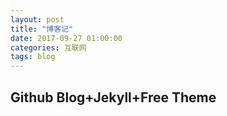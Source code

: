 ```yaml
---
layout: post
title: "博客记"
date: 2017-09-27 01:00:00
categories: 互联网
tags: blog
---
```

## Github Blog+Jekyll+Free Theme